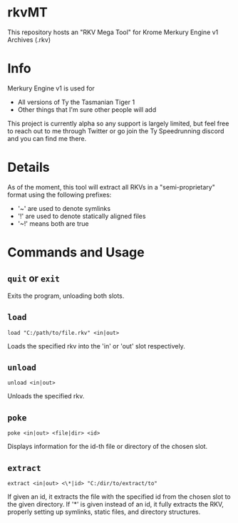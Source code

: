 # rkvMT
This repository hosts an "RKV Mega Tool" for Krome Merkury Engine v1 Archives (.rkv)

Info
===
Merkury Engine v1 is used for

- All versions of Ty the Tasmanian Tiger 1
- Other things that I'm sure other people will add

This project is currently alpha so any support is largely limited, but feel free to reach out to me through Twitter or go join the Ty Speedrunning discord and you can find me there.

Details
===
As of the moment, this tool will extract all RKVs in a "semi-proprietary" format using the following prefixes:

- '\~' are used to denote symlinks
- '\!' are used to denote statically aligned files
- '\~\!' means both are true

Commands and Usage
===

`quit` or `exit`
---
Exits the program, unloading both slots.

`load`
---
```
load "C:/path/to/file.rkv" <in|out>
```
Loads the specified rkv into the 'in' or 'out' slot respectively.

`unload`
---
```
unload <in|out>
```
Unloads the specified rkv.

`poke`
---
```
poke <in|out> <file|dir> <id>
```
Displays information for the id-th file or directory of the chosen slot.

`extract`
---
```
extract <in|out> <\*|id> "C:/dir/to/extract/to"
```
If given an id, it extracts the file with the specified id from the chosen slot to the given directory.
If '\*' is given instead of an id, it fully extracts the RKV, properly setting up symlinks, static files, and directory structures.
